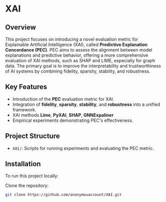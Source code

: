 # XAI


## Overview
This project focuses on introducing a novel evaluation metric for Explainable Artificial Intelligence (XAI), called **Predictive Explanation Concordance (PEC)**. PEC aims to assess the alignment between model explanations and predictive behavior, offering a more comprehensive evaluation of XAI methods, such as SHAP and LIME, especially for graph data. The primary goal is to improve the interpretability and trustworthiness of AI systems by combining fidelity, sparsity, stability, and robustness.

## Key Features
- Introduction of the **PEC** evaluation metric for XAI.
- Integration of **fidelity**, **sparsity**, **stability**, and **robustness** into a unified framework.
- XAI methods **Lime**, **PyXAI**, **SHAP**, **GNNExpaliner**
- Empirical experiments demonstrating PEC's effectiveness.

## Project Structure
- `XAI/`: Scripts for running experiments and evaluating the PEC metric.


## Installation
To run this project locally:

Clone the repository:
   ```bash
   git clone https://github.com/anonymouaccount/XAI.git
